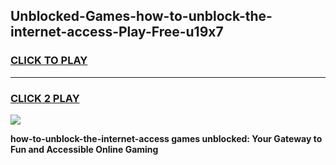 
## Unblocked-Games-how-to-unblock-the-internet-access-Play-Free-u19x7
<h3>
<a href="https://premium76.site?title=how-to-unblock-the-internet-access&ref=23A">CLICK TO PLAY</a></h3>
<hr>

<h3>
<a href="https://premium76.site?title=how-to-unblock-the-internet-access&ref=23A">CLICK 2 PLAY</a>
  
</h3>

<a href="https://premium76.site?title=how-to-unblock-the-internet-access&ref=23A"><img src="https://clearcache.store/games.png"></a>


**how-to-unblock-the-internet-access games unblocked: Your Gateway to Fun and Accessible Online Gaming**
